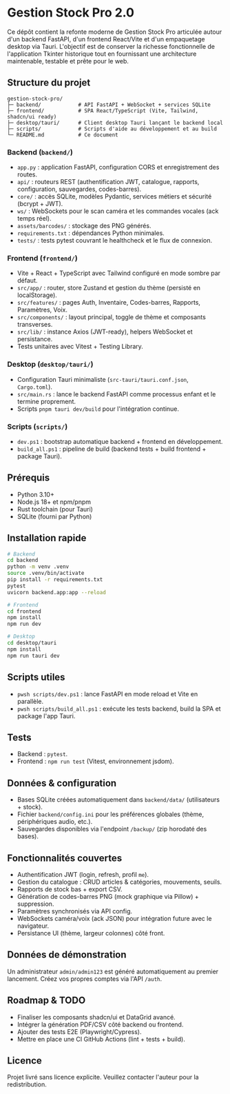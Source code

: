 # Gestion Stock Pro 2.0

Ce dépôt contient la refonte moderne de Gestion Stock Pro articulée autour d'un backend FastAPI, d'un frontend React/Vite et d'un empaquetage desktop via Tauri. L'objectif est de conserver la richesse fonctionnelle de l'application Tkinter historique tout en fournissant une architecture maintenable, testable et prête pour le web.

## Structure du projet
```
gestion-stock-pro/
├─ backend/            # API FastAPI + WebSocket + services SQLite
├─ frontend/           # SPA React/TypeScript (Vite, Tailwind, shadcn/ui ready)
├─ desktop/tauri/      # Client desktop Tauri lançant le backend local
├─ scripts/            # Scripts d'aide au développement et au build
└─ README.md           # Ce document
```

### Backend (`backend/`)
- `app.py` : application FastAPI, configuration CORS et enregistrement des routes.
- `api/` : routeurs REST (authentification JWT, catalogue, rapports, configuration, sauvegardes, codes-barres).
- `core/` : accès SQLite, modèles Pydantic, services métiers et sécurité (bcrypt + JWT).
- `ws/` : WebSockets pour le scan caméra et les commandes vocales (ack temps réel).
- `assets/barcodes/` : stockage des PNG générés.
- `requirements.txt` : dépendances Python minimales.
- `tests/` : tests pytest couvrant le healthcheck et le flux de connexion.

### Frontend (`frontend/`)
- Vite + React + TypeScript avec Tailwind configuré en mode sombre par défaut.
- `src/app/` : router, store Zustand et gestion du thème (persisté en localStorage).
- `src/features/` : pages Auth, Inventaire, Codes-barres, Rapports, Paramètres, Voix.
- `src/components/` : layout principal, toggle de thème et composants transverses.
- `src/lib/` : instance Axios (JWT-ready), helpers WebSocket et persistance.
- Tests unitaires avec Vitest + Testing Library.

### Desktop (`desktop/tauri/`)
- Configuration Tauri minimaliste (`src-tauri/tauri.conf.json`, `Cargo.toml`).
- `src/main.rs` : lance le backend FastAPI comme processus enfant et le termine proprement.
- Scripts `pnpm tauri dev/build` pour l'intégration continue.

### Scripts (`scripts/`)
- `dev.ps1` : bootstrap automatique backend + frontend en développement.
- `build_all.ps1` : pipeline de build (backend tests + build frontend + package Tauri).

## Prérequis
- Python 3.10+
- Node.js 18+ et npm/pnpm
- Rust toolchain (pour Tauri)
- SQLite (fourni par Python)

## Installation rapide
```bash
# Backend
cd backend
python -m venv .venv
source .venv/bin/activate
pip install -r requirements.txt
pytest
uvicorn backend.app:app --reload
```

```bash
# Frontend
cd frontend
npm install
npm run dev
```

```bash
# Desktop
cd desktop/tauri
npm install
npm run tauri dev
```

## Scripts utiles
- `pwsh scripts/dev.ps1` : lance FastAPI en mode reload et Vite en parallèle.
- `pwsh scripts/build_all.ps1` : exécute les tests backend, build la SPA et package l'app Tauri.

## Tests
- Backend : `pytest`.
- Frontend : `npm run test` (Vitest, environnement jsdom).

## Données & configuration
- Bases SQLite créées automatiquement dans `backend/data/` (utilisateurs + stock).
- Fichier `backend/config.ini` pour les préférences globales (thème, périphériques audio, etc.).
- Sauvegardes disponibles via l'endpoint `/backup/` (zip horodaté des bases).

## Fonctionnalités couvertes
- Authentification JWT (login, refresh, profil `me`).
- Gestion du catalogue : CRUD articles & catégories, mouvements, seuils.
- Rapports de stock bas + export CSV.
- Génération de codes-barres PNG (mock graphique via Pillow) + suppression.
- Paramètres synchronisés via API config.
- WebSockets caméra/voix (ack JSON) pour intégration future avec le navigateur.
- Persistance UI (thème, largeur colonnes) côté front.

## Données de démonstration
Un administrateur `admin/admin123` est généré automatiquement au premier lancement. Créez vos propres comptes via l'API `/auth`.

## Roadmap & TODO
- Finaliser les composants shadcn/ui et DataGrid avancé.
- Intégrer la génération PDF/CSV côté backend ou frontend.
- Ajouter des tests E2E (Playwright/Cypress).
- Mettre en place une CI GitHub Actions (lint + tests + build).

## Licence
Projet livré sans licence explicite. Veuillez contacter l'auteur pour la redistribution.
